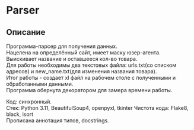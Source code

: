 # Parser
## Описание
Программа-парсер для получения данных.  
Нацелена на определённый сайт, имеет маску юзер-агента.  
Выискивает название и оставшееся кол-во товара.  
Для работы необходимы два текстовых файла: urls.txt(со списком адресов) и new_name.txt(для изменения названия товара).  
Итог работы - создает xl файл на рабочем столе с полученными и обработанными данными.  
Программа обернута декоратором для замера времени работы.  
  
Код: синхронный.  
Стек: Python 3.11, BeautifulSoup4, openpyxl, tkinter
Чистота кода: Flake8, black, isort  
Прописана аннотация типов, docstrings.   
